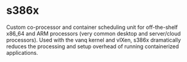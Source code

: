 # s386x
Custom co-processor and container scheduling unit for off-the-shelf x86_64 and ARM processors (very common desktop and server/cloud processors). Used with the vanq kernel and vIXen, s386x dramatically reduces the processing and setup overhead of running containerized applications.
